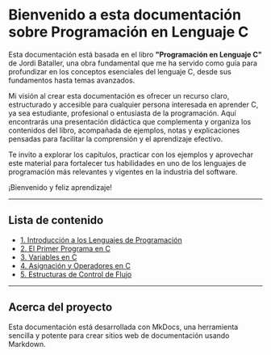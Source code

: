 # Bienvenido a esta documentación sobre Programación en Lenguaje C

Esta documentación está basada en el libro **"Programación en Lenguaje C"** de Jordi Bataller, una obra fundamental que me ha servido como guía para profundizar en los conceptos esenciales del lenguaje C, desde sus fundamentos hasta temas avanzados.

Mi visión al crear esta documentación es ofrecer un recurso claro, estructurado y accesible para cualquier persona interesada en aprender C, ya sea estudiante, profesional o entusiasta de la programación. Aquí encontrarás una presentación didáctica que complementa y organiza los contenidos del libro, acompañada de ejemplos, notas y explicaciones pensadas para facilitar la comprensión y el aprendizaje efectivo.

Te invito a explorar los capítulos, practicar con los ejemplos y aprovechar este material para fortalecer tus habilidades en uno de los lenguajes de programación más relevantes y vigentes en la industria del software.

¡Bienvenido y feliz aprendizaje!

---

## Lista de contenido

- [1. Introducción a los Lenguajes de Programación](1.-Introduccion-a-la-programacion-en-C.md)
- [2. El Primer Programa en C](2.-El-Primer-Programa-en-C.md)
- [3. Variables en C](3.-Variables-en-C.md)
- [4. Asignación y Operadores en C](4.-Asignación.-Operadores.md)
- [5. Estructuras de Control de Flujo](5.-Estructuras-de-control-de-flujo.md)

---

## Acerca del proyecto

Esta documentación está desarrollada con MkDocs, una herramienta sencilla y potente para crear sitios web de documentación usando Markdown.
